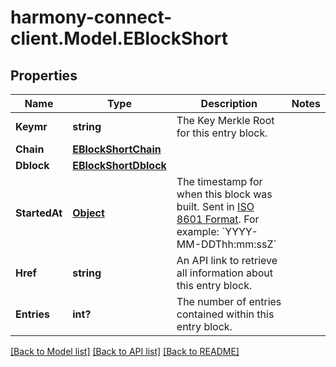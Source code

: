 # harmony-connect-client.Model.EBlockShort
## Properties

Name | Type | Description | Notes
------------ | ------------- | ------------- | -------------
**Keymr** | **string** | The Key Merkle Root for this entry block. | 
**Chain** | [**EBlockShortChain**](EBlockShortChain.md) |  | 
**Dblock** | [**EBlockShortDblock**](EBlockShortDblock.md) |  | 
**StartedAt** | [**Object**](.md) | The timestamp for when this block was built. Sent in [ISO 8601 Format](https://en.wikipedia.org/wiki/ISO_8601). For example: &#x60;YYYY-MM-DDThh:mm:ssZ&#x60; | 
**Href** | **string** | An API link to retrieve all information about this entry block. | 
**Entries** | **int?** | The number of entries contained within this entry block. | 

[[Back to Model list]](../README.md#documentation-for-models) [[Back to API list]](../README.md#documentation-for-api-endpoints) [[Back to README]](../README.md)

